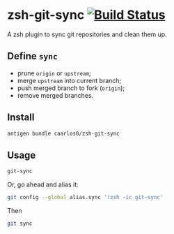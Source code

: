 # zsh-git-sync [![Build Status](https://travis-ci.org/caarlos0/zsh-git-sync.svg?branch=master)](https://travis-ci.org/caarlos0/zsh-git-sync)

A zsh plugin to sync git repositories and clean them up.

## Define `sync`

- prune `origin` or `upstream`;
- merge `upstream` into current branch;
- push merged branch to fork (`origin`);
- remove merged branches.

## Install

```sh
antigen bundle caarlos0/zsh-git-sync
```

## Usage

```sh
git-sync
```

Or, go ahead and alias it:

```sh
git config --global alias.sync '!zsh -ic git-sync'
```

Then

```sh
git sync
```
